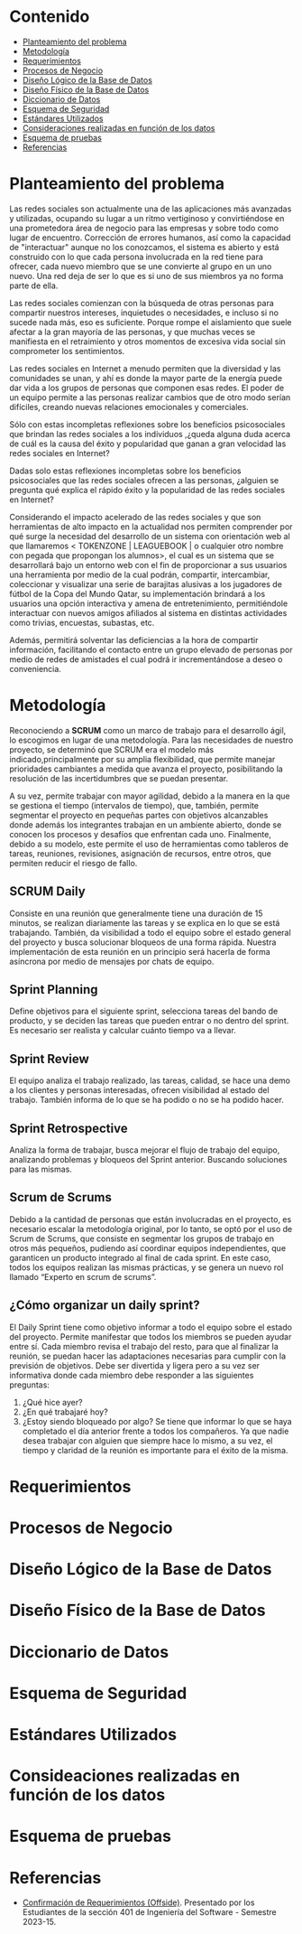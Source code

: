 # Contenido
- [Planteamiento del problema](https://github.com/BD2-UCAB-GUAYANA/fantasy-api/blob/master/doc/documentacion.md#planteamiento-del-problema)
- [Metodología](https://github.com/BD2-UCAB-GUAYANA/fantasy-api/blob/master/doc/documentacion.md#metodologia)
- [Requerimientos](https://github.com/BD2-UCAB-GUAYANA/fantasy-api/blob/master/doc/documentacion.md#requerimientos)
- [Procesos de Negocio](https://github.com/BD2-UCAB-GUAYANA/fantasy-api/blob/master/doc/documentacion.md#procesos-de-negocio)
- [Diseño Lógico de la Base de Datos](https://github.com/BD2-UCAB-GUAYANA/fantasy-api/blob/master/doc/documentacion.md#dise%C3%B1o-l%C3%B3gico-de-la-base-de-datos)
- [Diseño Físico de la Base de Datos](https://github.com/BD2-UCAB-GUAYANA/fantasy-api/blob/master/doc/documentacion.md#dise%C3%B1o-f%C3%ADsico-de-la-base-de-datos)
- [Diccionario de Datos](https://github.com/BD2-UCAB-GUAYANA/fantasy-api/blob/master/doc/documentacion.md#diccionario-de-datos)
- [Esquema de Seguridad](https://github.com/BD2-UCAB-GUAYANA/fantasy-api/blob/master/doc/documentacion.md#esquema-de-seguridad)
- [Estándares Utilizados](https://github.com/BD2-UCAB-GUAYANA/fantasy-api/blob/master/doc/documentacion.md#est%C3%A1ndares-utilizados)
- [Consideraciones realizadas en función de los datos](https://github.com/BD2-UCAB-GUAYANA/fantasy-api/blob/master/doc/documentacion.md#consideaciones-realizadas-en-funci%C3%B3n-de-los-datos)
- [Esquema de pruebas](https://github.com/BD2-UCAB-GUAYANA/fantasy-api/blob/master/doc/documentacion.md#esquema-de-pruebas)
- [Referencias](https://github.com/BD2-UCAB-GUAYANA/fantasy-api/blob/master/doc/documentacion.md#referencias)

# Planteamiento del problema
Las redes sociales son actualmente una de las aplicaciones más avanzadas y utilizadas, ocupando su lugar a un ritmo vertiginoso y convirtiéndose en una prometedora área de negocio para las empresas y sobre todo como lugar de encuentro. Corrección de errores humanos, así como la capacidad de "interactuar" aunque no los conozcamos, el sistema es abierto y está construido con lo que cada persona involucrada en la red tiene para ofrecer, cada nuevo miembro que se une convierte al grupo en un uno nuevo. Una red deja de ser lo que es si uno de sus miembros ya no forma parte de ella.

Las redes sociales comienzan con la búsqueda de otras personas para compartir nuestros intereses, inquietudes o necesidades, e incluso si no sucede nada más, eso es suficiente. Porque rompe el aislamiento que suele afectar a la gran mayoría de las personas, y que muchas veces se manifiesta en el retraimiento y otros momentos de excesiva vida social sin comprometer los sentimientos.

Las redes sociales en Internet a menudo permiten que la diversidad y las comunidades se unan, y ahí es donde la mayor parte de la energía puede dar vida a los grupos de personas que componen esas redes. El poder de un equipo permite a las personas realizar cambios que de otro modo serían difíciles, creando nuevas relaciones emocionales y comerciales.

Sólo con estas incompletas reflexiones sobre los beneficios psicosociales que brindan las redes sociales a los individuos ,¿queda alguna duda acerca de cuál es la causa del éxito y popularidad que ganan a gran velocidad las redes sociales en Internet?

Dadas solo estas reflexiones incompletas sobre los beneficios psicosociales que las redes sociales ofrecen a las personas, ¿alguien se pregunta qué explica el rápido éxito y la popularidad de las redes sociales en Internet?

Considerando el impacto acelerado de las redes sociales y que son herramientas de alto impacto en la actualidad nos permiten comprender por qué surge la necesidad del desarrollo de un sistema con orientación web al que llamaremos < TOKENZONE | LEAGUEBOOK | o cualquier otro nombre con pegada que propongan los alumnos>, el cual es un sistema que se desarrollará bajo un entorno web con el fin de proporcionar a sus usuarios una herramienta por medio de la cual podrán, compartir, intercambiar, coleccionar y visualizar una serie de barajitas alusivas a los jugadores de fútbol de la Copa del Mundo Qatar, su implementación brindará a los usuarios una opción interactiva y amena de entretenimiento, permitiéndole interactuar con nuevos amigos afiliados al sistema en distintas actividades como trivias, encuestas, subastas, etc.

Además, permitirá solventar las deficiencias a la hora de compartir información, facilitando el contacto entre un grupo elevado de personas por medio de redes de amistades el cual podrá ir incrementándose a deseo o conveniencia.

# Metodología
Reconociendo a **SCRUM** como un marco de trabajo para el desarrollo ágil, lo escogimos en lugar de una metodología. Para las necesidades de nuestro proyecto, se determinó que SCRUM era el modelo más indicado,principalmente por su amplia flexibilidad, que permite manejar prioridades cambiantes a medida que avanza el proyecto, posibilitando la resolución de las incertidumbres que se puedan presentar.

A su vez, permite trabajar con mayor agilidad, debido a la manera en la que se gestiona el tiempo (intervalos de tiempo), que, también, permite segmentar el proyecto en pequeñas partes con objetivos alcanzables donde además los integrantes trabajan en un ambiente abierto, donde se conocen los procesos y desafíos que enfrentan cada uno. Finalmente, debido a su modelo, este permite el uso de herramientas como tableros de tareas, reuniones, revisiones, asignación de recursos, entre otros, que permiten reducir el riesgo de fallo.

## SCRUM Daily
Consiste en una reunión que generalmente tiene una duración de 15 minutos, se realizan diariamente las tareas y se explica en lo que se está trabajando. También, da visibilidad a todo el equipo sobre el estado general del proyecto y busca solucionar bloqueos de una forma rápida. Nuestra implementación de esta reunión en un principio será hacerla de forma asíncrona por medio de mensajes por chats de equipo.

## Sprint Planning
Define objetivos para el siguiente sprint, selecciona tareas del bando de producto, y se deciden las tareas que pueden entrar o no dentro del sprint. Es necesario ser realista y calcular cuánto tiempo va a llevar.

## Sprint Review
El equipo analiza el trabajo realizado, las tareas, calidad, se hace una demo a los clientes y personas interesadas, ofrecen visibilidad al estado del trabajo. También informa de lo que se ha podido o no se ha podido hacer.

## Sprint Retrospective
Analiza la forma de trabajar, busca mejorar el flujo de trabajo del equipo, analizando problemas y bloqueos del Sprint anterior. Buscando soluciones para las mismas.

## Scrum de Scrums
Debido a la cantidad de personas que están involucradas en el proyecto, es necesario escalar la metodología original, por lo tanto, se optó por el uso de Scrum de Scrums, que consiste en segmentar los grupos de trabajo en otros más pequeños, pudiendo así coordinar equipos independientes, que garanticen un producto integrado al final de cada sprint. En este caso, todos los equipos realizan las mismas prácticas, y se genera un nuevo rol llamado “Experto en scrum de scrums”.

## ¿Cómo organizar un daily sprint?
El Daily Sprint tiene como objetivo informar a todo el equipo sobre el estado del proyecto. Permite manifestar que todos los miembros se pueden ayudar entre sí. Cada miembro revisa el trabajo del resto, para que al finalizar la reunión, se puedan hacer las adaptaciones necesarias para cumplir con la previsión de objetivos. Debe ser divertida y ligera pero a su vez ser informativa donde cada miembro debe responder a las siguientes preguntas:
1. ¿Qué hice ayer?
2. ¿En qué trabajaré hoy?
3. ¿Estoy siendo bloqueado por algo?
Se tiene que informar lo que se haya completado el día anterior frente a todos los compañeros. Ya que nadie desea trabajar con alguien que siempre hace lo mismo, a su vez, el tiempo y claridad de la reunión es importante para el éxito de la misma.

# Requerimientos

# Procesos de Negocio

# Diseño Lógico de la Base de Datos

# Diseño Físico de la Base de Datos

# Diccionario de Datos

# Esquema de Seguridad

# Estándares Utilizados

# Consideaciones realizadas en función de los datos

# Esquema de pruebas

# Referencias
- [Confirmación de Requerimientos (Offside)](). Presentado por los Estudiantes de la sección 401 de Ingeniería del Software - Semestre 2023-15.

